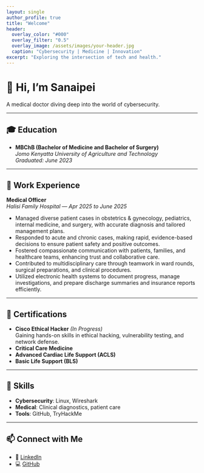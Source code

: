 ```yaml
---
layout: single
author_profile: true
title: "Welcome"
header:
  overlay_color: "#000"
  overlay_filter: "0.5"
  overlay_image: /assets/images/your-header.jpg
  caption: "Cybersecurity | Medicine | Innovation"
excerpt: "Exploring the intersection of tech and health."
---
```


# 👋 Hi, I’m Sanaipei

A medical doctor diving deep into the world of cybersecurity.

---

## 🎓 Education

- **MBChB (Bachelor of Medicine and Bachelor of Surgery)**  
  *Jomo Kenyatta University of Agriculture and Technology*  
  *Graduated: June 2023*

---

## 💼 Work Experience

**Medical Officer**  
*Halisi Family Hospital — Apr 2025 to June 2025*

- Managed diverse patient cases in obstetrics & gynecology, pediatrics, internal medicine, and surgery, with accurate diagnosis and tailored management plans.
- Responded to acute and chronic cases, making rapid, evidence-based decisions to ensure patient safety and positive outcomes.
- Fostered compassionate communication with patients, families, and healthcare teams, enhancing trust and collaborative care.
- Contributed to multidisciplinary care through teamwork in ward rounds, surgical preparations, and clinical procedures.
- Utilized electronic health systems to document progress, manage investigations, and prepare discharge summaries and insurance reports efficiently.

---

## 📜 Certifications

- **Cisco Ethical Hacker** *(In Progress)*  
  Gaining hands-on skills in ethical hacking, vulnerability testing, and network defense.
- **Critical Care Medicine**
- **Advanced Cardiac Life Support (ACLS)**
- **Basic Life Support (BLS)**

---

## 🧰 Skills

- **Cybersecurity**: Linux, Wireshark  
- **Medical**: Clinical diagnostics, patient care  
- **Tools**: GitHub, TryHackMe

---

## 📫 Connect with Me

- 💼 [LinkedIn](https://www.linkedin.com/in/sanaipei-leposo)  
- 💻 [GitHub](https://github.com/dr-sanaipei)



